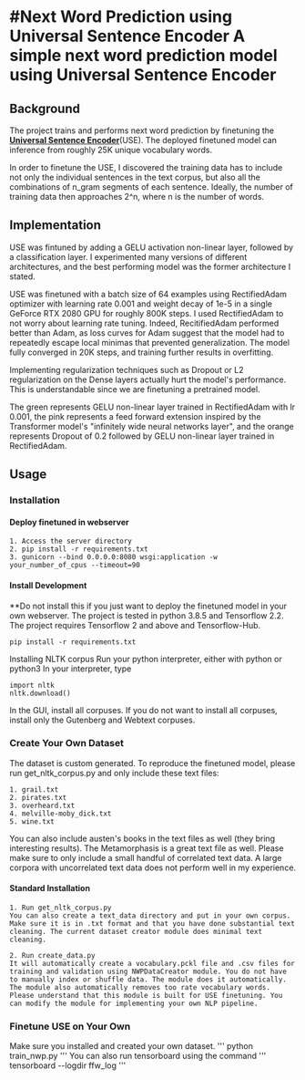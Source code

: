 #Next Word Prediction using Universal Sentence Encoder
A simple next word prediction model using Universal Sentence Encoder
======================

## Background
The project trains and performs next word prediction by finetuning the [**Universal Sentence Encoder**](https://tfhub.dev/google/universal-sentence-encoder/4)(USE). The deployed finetuned model can inference from roughly 25K unique vocabulary words.

In order to finetune the USE, I discovered the training data has to include not only the individual sentences in the text corpus, but also all the combinations of n_gram segments of each sentence. Ideally, the number of training data then approaches 2^n, where n is the number of words. 

## Implementation
USE was fintuned by adding a GELU activation non-linear layer, followed by a classification layer. I experimented many versions of different architectures, and the best performing model was the former architecture I stated.

USE was finetuned with a batch size of 64 examples using RectifiedAdam optimizer with learning rate 0.001 and weight decay of 1e-5 in a single GeForce RTX 2080 GPU for roughly 800K steps. I used RectifiedAdam to not worry about learning rate tuning. Indeed, RecitifiedAdam performed better than Adam, as loss curves for Adam suggest that the model had to repeatedly escape local minimas that prevented generalization. The model fully converged in 20K steps, and training further results in overfitting.

Implementing regularization techniques such as Dropout or L2 regularization on the Dense layers actually hurt the model's performance. This is understandable since we are finetuning a pretrained model. 

The green represents GELU non-linear layer trained in RectifiedAdam with lr 0.001, the pink represents a feed forward extension inspired by the Transformer model's "infinitely wide neural networks layer", and the orange represents Dropout of 0.2 followed by GELU non-linear layer trained in RectifiedAdam. 

## Usage
### Installation
#### Deploy finetuned in webserver
```
1. Access the server directory
2. pip install -r requirements.txt
3. gunicorn --bind 0.0.0.0:8080 wsgi:application -w your_number_of_cpus --timeout=90
```
#### Install Development
**Do not install this if you just want to deploy the finetuned model in your own webserver.
The project is tested in python 3.8.5 and Tensorflow 2.2.
The project requires Tensorflow 2 and above and Tensorflow-Hub.
```
pip install -r requirements.txt
```
Installing NLTK corpus
Run your python interpreter, either with python or python3
In your interpreter, type
```
import nltk
nltk.download()
```
In the GUI, install all corpuses. If you do not want to install all corpuses, install only the Gutenberg and Webtext corpuses.

### Create Your Own Dataset
The dataset is custom generated. To reproduce the finetuned model, please run get_nltk_corpus.py and only include these text files:
```
1. grail.txt
2. pirates.txt
3. overheard.txt
4. melville-moby_dick.txt
5. wine.txt
```
You can also include austen's books in the text files as well (they bring interesting results). The Metamorphasis is a great text file as well. Please make sure to only include a small handful of correlated text data. A large corpora with uncorrelated text data does not perform well in my experience.

#### Standard Installation

```
1. Run get_nltk_corpus.py
You can also create a text_data directory and put in your own corpus. Make sure it is in .txt format and that you have done substantial text cleaning. The current dataset creator module does minimal text cleaning.

2. Run create_data.py
It will automatically create a vocabulary.pckl file and .csv files for training and validation using NWPDataCreator module. You do not have to manually index or shuffle data. The module does it automatically. The module also automatically removes too rate vocabulary words. Please understand that this module is built for USE finetuning. You can modify the module for implementing your own NLP pipeline.
```

### Finetune USE on Your Own
Make sure you installed and created your own dataset.
'''
python train_nwp.py
'''
You can also run tensorboard using the command
'''
tensorboard --logdir ffw_log
'''

